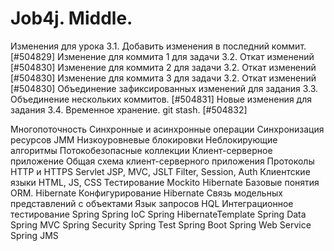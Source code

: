 # Job4j. Middle.

Изменения для урока 3.1. Добавить изменения в последний коммит. [#504829]
Изменение для коммита 1 для задачи 3.2. Откат изменений [#504830]
Изменение для коммита 2 для задачи 3.2. Откат изменений [#504830]
Изменение для коммита 3 для задачи 3.2. Откат изменений [#504830]
Объединение зафиксированных изменений для задания 3.3. Объединение нескольких коммитов. [#504831]
Новые изменения для задания 3.4. Временное хранение. git stash. [#504832]

Многопоточность
Синхронные и асинхронные операции
Синхронизация ресурсов
JMM
Низкоуровневые блокировки
Неблокирующие алгоритмы
Потокобезопасные коллекции
Клиент-серверное приложение
Общая схема клиент-серверного приложения
Протоколы HTTP и HTTPS
Servlet
JSP, MVC, JSLT
Filter, Session, Auth
Клиентские языки HTML, JS, CSS
Тестирование Mockito
Hibernate
Базовые понятия ORM. Hibernate
Конфигурирование Hibernate
Связь модельных представлений с объектами
Язык запросов HQL
Интеграционное тестирование
Spring
Spring IoC
Spring HibernateTemplate
Spring Data
Spring MVC
Spring Security
Spring Test
Spring Boot
Spring Web Service
Spring JMS